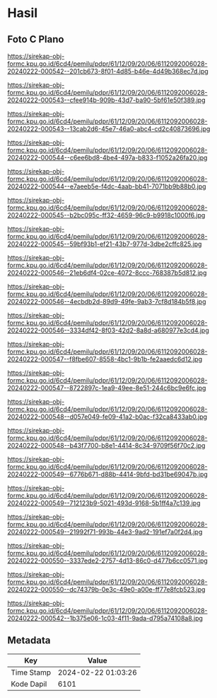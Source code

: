 # Hasil

## Foto C Plano

https://sirekap-obj-formc.kpu.go.id/6cd4/pemilu/pdpr/61/12/09/20/06/6112092006028-20240222-000542--201cb673-8f01-4d85-b46e-4d49b368ec7d.jpg

https://sirekap-obj-formc.kpu.go.id/6cd4/pemilu/pdpr/61/12/09/20/06/6112092006028-20240222-000543--cfee914b-909b-43d7-ba90-5bf61e50f389.jpg

https://sirekap-obj-formc.kpu.go.id/6cd4/pemilu/pdpr/61/12/09/20/06/6112092006028-20240222-000543--13cab2d6-45e7-46a0-abc4-cd2c40873696.jpg

https://sirekap-obj-formc.kpu.go.id/6cd4/pemilu/pdpr/61/12/09/20/06/6112092006028-20240222-000544--c6ee6bd8-4be4-497a-b833-f1052a26fa20.jpg

https://sirekap-obj-formc.kpu.go.id/6cd4/pemilu/pdpr/61/12/09/20/06/6112092006028-20240222-000544--e7aeeb5e-f4dc-4aab-bb41-7071bb9b88b0.jpg

https://sirekap-obj-formc.kpu.go.id/6cd4/pemilu/pdpr/61/12/09/20/06/6112092006028-20240222-000545--b2bc095c-ff32-4659-96c9-b9918c1000f6.jpg

https://sirekap-obj-formc.kpu.go.id/6cd4/pemilu/pdpr/61/12/09/20/06/6112092006028-20240222-000545--59bf93b1-ef21-43b7-977d-3dbe2cffc825.jpg

https://sirekap-obj-formc.kpu.go.id/6cd4/pemilu/pdpr/61/12/09/20/06/6112092006028-20240222-000546--21eb6df4-02ce-4072-8ccc-768387b5d812.jpg

https://sirekap-obj-formc.kpu.go.id/6cd4/pemilu/pdpr/61/12/09/20/06/6112092006028-20240222-000546--4ecbdb2d-89d9-49fe-9ab3-7cf8d184b5f8.jpg

https://sirekap-obj-formc.kpu.go.id/6cd4/pemilu/pdpr/61/12/09/20/06/6112092006028-20240222-000546--3334df42-8f03-42d2-8a8d-a680977e3cd4.jpg

https://sirekap-obj-formc.kpu.go.id/6cd4/pemilu/pdpr/61/12/09/20/06/6112092006028-20240222-000547--f8fbe607-8558-4bc1-9b1b-fe2aaedc6d12.jpg

https://sirekap-obj-formc.kpu.go.id/6cd4/pemilu/pdpr/61/12/09/20/06/6112092006028-20240222-000547--8722897c-1ea9-49ee-8e51-244c6bc9e6fc.jpg

https://sirekap-obj-formc.kpu.go.id/6cd4/pemilu/pdpr/61/12/09/20/06/6112092006028-20240222-000548--d057e049-fe09-41a2-b0ac-f32ca8433ab0.jpg

https://sirekap-obj-formc.kpu.go.id/6cd4/pemilu/pdpr/61/12/09/20/06/6112092006028-20240222-000548--b43f7700-b8e1-4414-8c34-9709f56f70c2.jpg

https://sirekap-obj-formc.kpu.go.id/6cd4/pemilu/pdpr/61/12/09/20/06/6112092006028-20240222-000549--6776b671-d88b-4414-9bfd-bd31be69047b.jpg

https://sirekap-obj-formc.kpu.go.id/6cd4/pemilu/pdpr/61/12/09/20/06/6112092006028-20240222-000549--712123b9-5021-493d-9168-5b1ff4a7c139.jpg

https://sirekap-obj-formc.kpu.go.id/6cd4/pemilu/pdpr/61/12/09/20/06/6112092006028-20240222-000549--21992f71-993b-44e3-9ad2-191ef7a0f2d4.jpg

https://sirekap-obj-formc.kpu.go.id/6cd4/pemilu/pdpr/61/12/09/20/06/6112092006028-20240222-000550--3337ede2-2757-4d13-86c0-d477b6cc0571.jpg

https://sirekap-obj-formc.kpu.go.id/6cd4/pemilu/pdpr/61/12/09/20/06/6112092006028-20240222-000550--dc74379b-0e3c-49e0-a00e-ff77e8fcb523.jpg

https://sirekap-obj-formc.kpu.go.id/6cd4/pemilu/pdpr/61/12/09/20/06/6112092006028-20240222-000542--1b375e06-1c03-4f11-9ada-d795a74108a8.jpg


## Metadata

| Key        | Value               |
| ---------- | ------------------- |
| Time Stamp | 2024-02-22 01:03:26 |
| Kode Dapil | 6101                |



